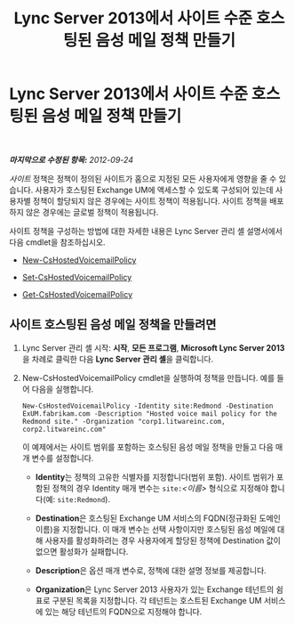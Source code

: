 ﻿---
title: Lync Server 2013에서 사이트 수준 호스팅된 음성 메일 정책 만들기
TOCTitle: Lync Server 2013에서 사이트 수준 호스팅된 음성 메일 정책 만들기
ms:assetid: 145892c8-a6ca-45fb-9e83-786f709dd775
ms:mtpsurl: https://technet.microsoft.com/ko-kr/library/Gg398216(v=OCS.15)
ms:contentKeyID: 49302893
ms.date: 08/10/2015
mtps_version: v=OCS.15
ms.translationtype: HT
---

# Lync Server 2013에서 사이트 수준 호스팅된 음성 메일 정책 만들기

 

_**마지막으로 수정된 항목:** 2012-09-24_

*사이트* 정책은 정책이 정의된 사이트가 홈으로 지정된 모든 사용자에게 영향을 줄 수 있습니다. 사용자가 호스팅된 Exchange UM에 액세스할 수 있도록 구성되어 있는데 사용자별 정책이 할당되지 않은 경우에는 사이트 정책이 적용됩니다. 사이트 정책을 배포하지 않은 경우에는 글로벌 정책이 적용됩니다.

사이트 정책을 구성하는 방법에 대한 자세한 내용은 Lync Server 관리 셸 설명서에서 다음 cmdlet을 참조하십시오.

  - [New-CsHostedVoicemailPolicy](new-cshostedvoicemailpolicy.md)

  - [Set-CsHostedVoicemailPolicy](set-cshostedvoicemailpolicy.md)

  - [Get-CsHostedVoicemailPolicy](get-cshostedvoicemailpolicy.md)

## 사이트 호스팅된 음성 메일 정책을 만들려면

1.  Lync Server 관리 셸 시작: **시작**, **모든 프로그램**, **Microsoft Lync Server 2013**을 차례로 클릭한 다음 **Lync Server 관리 셸**을 클릭합니다.

2.  New-CsHostedVoicemailPolicy cmdlet을 실행하여 정책을 만듭니다. 예를 들어 다음을 실행합니다.
    
        New-CsHostedVoicemailPolicy -Identity site:Redmond -Destination ExUM.fabrikam.com -Description "Hosted voice mail policy for the Redmond site." -Organization "corp1.litwareinc.com, corp2.litwareinc.com"
    
    이 예제에서는 사이트 범위를 포함하는 호스팅된 음성 메일 정책을 만들고 다음 매개 변수를 설정합니다.
    
      - **Identity**는 정책의 고유한 식별자를 지정합니다(범위 포함). 사이트 범위가 포함된 정책의 경우 Identity 매개 변수는 `site:`*\<이름\>* 형식으로 지정해야 합니다(예: `site:Redmond`).
    
      - **Destination**은 호스팅된 Exchange UM 서비스의 FQDN(정규화된 도메인 이름)을 지정합니다. 이 매개 변수는 선택 사항이지만 호스팅된 음성 메일에 대해 사용자를 활성화하려는 경우 사용자에게 할당된 정책에 Destination 값이 없으면 활성화가 실패합니다.
    
      - **Description**은 옵션 매개 변수로, 정책에 대한 설명 정보를 제공합니다.
    
      - **Organization**은 Lync Server 2013 사용자가 있는 Exchange 테넌트의 쉼표로 구분된 목록을 지정합니다. 각 테넌트는 호스트된 Exchange UM 서비스에 있는 해당 테넌트의 FQDN으로 지정해야 합니다.


